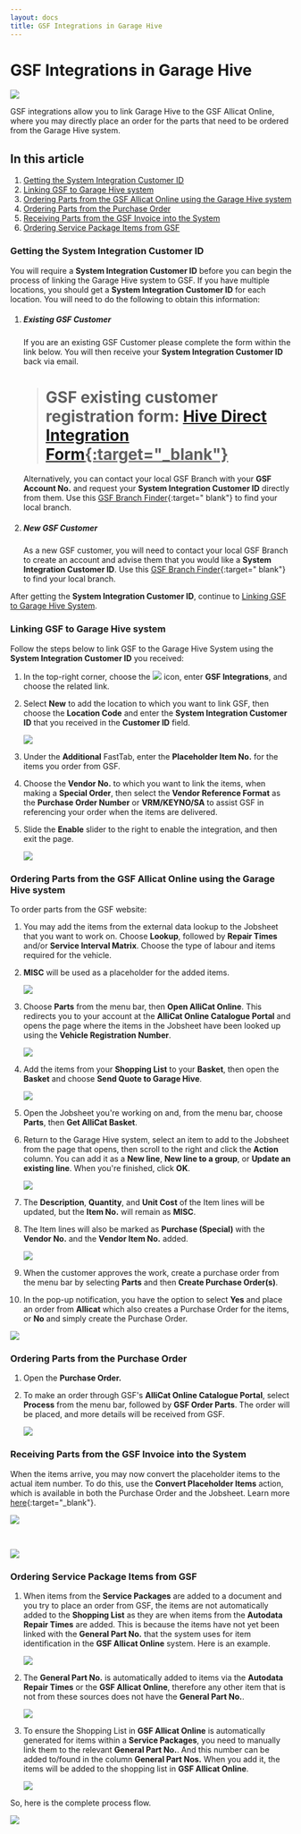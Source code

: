 ```yaml
---
layout: docs
title: GSF Integrations in Garage Hive
---
```


# GSF Integrations in Garage Hive

![](media/garagehive-gsf-to-garage-hive.png)

GSF integrations allow you to link Garage Hive to the GSF Allicat Online, where you may directly place an order for the parts that need to be ordered from the Garage Hive system.

## In this article
1. [Getting the System Integration Customer ID](#getting-the-system-integration-customer-id)
2. [Linking GSF to Garage Hive system](#linking-gsf-to-garage-hive-system)
3. [Ordering Parts from the GSF Allicat Online using the Garage Hive system](#ordering-parts-from-the-gsf-allicat-online-using-the-garage-hive-system)
4. [Ordering Parts from the Purchase Order](#ordering-parts-from-the-purchase-order)
5. [Receiving Parts from the GSF Invoice into the System](#receiving-parts-from-the-gsf-invoice-into-the-system)
6. [Ordering Service Package Items from GSF](#ordering-service-package-items-from-gsf)

### Getting the System Integration Customer ID
You will require a **System Integration Customer ID** before you can begin the process of linking the Garage Hive system to GSF. If you have multiple locations, you should get a **System Integration Customer ID** for each location.
You will need to do the following to obtain this information:
1. ##### Existing GSF Customer
   If you are an existing GSF Customer please complete the form within the link below. You will then receive your **System Integration Customer ID** back via email.

      > # GSF existing customer registration form: <ins>[Hive Direct Integration Form](https://docs.google.com/forms/d/e/1FAIpQLSdKunTIs9KA2b-xQs2hjEPvhKTKfdLrNE86fOQLGKBqxrAXkQ/viewform){:target="_blank"}</ins>

   Alternatively, you can contact your local GSF Branch with your **GSF Account No.** and request your **System Integration Customer ID** directly from them. Use this [GSF Branch Finder](https://www.gsfcarparts.com/branches){:target=" blank"} to find your local branch.

2. ##### New GSF Customer
   As a new GSF customer, you will need to contact your local GSF Branch to create an account and advise them that you would like a **System Integration Customer ID**. Use this [GSF Branch Finder](https://www.gsfcarparts.com/branches){:target=" blank"} to find your local branch.

After getting the **System Integration Customer ID**, continue to [Linking GSF to Garage Hive System](#linking-gsf-to-garage-hive-system).

### Linking GSF to Garage Hive system
Follow the steps below to link GSF to the Garage Hive System using the **System Integration Customer ID** you received:
1. In the top-right corner, choose the ![](media/search_icon.png) icon, enter **GSF Integrations**, and choose the related link.
2. Select **New** to add the location to which you want to link GSF, then choose the **Location Code** and enter the **System Integration Customer ID** that you received in the **Customer ID** field.

   ![](media/garagehive-gsf-integration1.gif)

3. Under the **Additional** FastTab, enter the **Placeholder Item No.** for the items you order from GSF.
4. Choose the **Vendor No.** to which you want to link the items, when making a **Special Order**, then select the **Vendor Reference Format** as the **Purchase Order Number** or **VRM/KEYNO/SA** to assist GSF in referencing your order when the items are delivered. 
5. Slide the **Enable** slider to the right to enable the integration, and then exit the page.

   ![](media/garagehive-gsf-integration2.gif)

### Ordering Parts from the GSF Allicat Online using the Garage Hive system
To order parts from the GSF website:
1. You may add the items from the external data lookup to the Jobsheet that you want to work on. Choose **Lookup**, followed by **Repair Times** and/or **Service Interval Matrix**. Choose the type of labour and items required for the vehicle.
1. **MISC** will be used as a placeholder for the added items.

   ![](media/garagehive-gsf-integration3.gif)
   
1. Choose **Parts** from the menu bar, then **Open AlliCat Online**. This redirects you to your account at the **AlliCat Online Catalogue Portal** and opens the page where the items in the Jobsheet have been looked up using the **Vehicle Registration Number**.

   ![](media/garagehive-gsf-integration4.gif)

1. Add the items from your **Shopping List** to your **Basket**, then open the **Basket** and choose **Send Quote to Garage Hive**.

   ![](media/garagehive-gsf-integration9.gif)

1. Open the Jobsheet you're working on and, from the menu bar, choose **Parts**, then **Get AlliCat Basket**.
1. Return to the Garage Hive system, select an item to add to the Jobsheet from the page that opens, then scroll to the right and click the **Action** column. You can add it as a **New line**, **New line to a group**, or **Update an existing line**. When you're finished, click **OK**.

   ![](media/garagehive-gsf-integration5.gif)

1. The **Description**, **Quantity**, and **Unit Cost** of the Item lines will be updated, but the **Item No.** will remain as **MISC**.
1. The Item lines will also be marked as **Purchase (Special)** with the **Vendor No.** and the **Vendor Item No.** added.

   ![](media/garagehive-gsf-integration6.gif)

1.  When the customer approves the work, create a purchase order from the menu bar by selecting **Parts** and then **Create Purchase Order(s)**.
1.  In the pop-up notification, you have the option to select **Yes** and place an order from **Allicat** which also creates a Purchase Order for the items, or **No** and simply create the Purchase Order.

   ![](media/garagehive-gsf-integration7.gif)

### Ordering Parts from the Purchase Order
1. Open the **Purchase Order.**
2. To make an order through GSF's **AlliCat Online Catalogue Portal**, select **Process** from the menu bar, followed by **GSF Order Parts**. The order will be placed, and more details will be received from GSF.

   ![](media/garagehive-gsf-integration8.gif)

### Receiving Parts from the GSF Invoice into the System
When the items arrive, you may now convert the placeholder items to the actual item number. To do this, use the **Convert Placeholder Items** action, which is available in both the Purchase Order and the Jobsheet. Learn more [here](garagehive-creating-a-placeholder-item.html#convert-a-placeholder-item-to-the-vendor-item-number){:target="_blank"}.

   ![](media/garagehive-gsf-integration9.png)

<br>

   ![](media/garagehive-gsf-integration10.png)

### Ordering Service Package Items from GSF
1. When items from the **Service Packages** are added to a document and you try to place an order from GSF, the items are not automatically added to the **Shopping List** as they are when items from the **Autodata Repair Times** are added. This is because the items have not yet been linked with the **General Part No.** that the system uses for item identification in the **GSF Allicat Online** system. Here is an example.

   ![](media/garagehive-gsf-integration10.gif)

2. The **General Part No.** is automatically added to items via the **Autodata Repair Times** or the **GSF Allicat Online**, therefore any other item that is not from these sources does not have the **General Part No.**.

   ![](media/garagehive-gsf-integration11.gif)

3. To ensure the Shopping List in **GSF Allicat Online** is automatically generated for items within a **Service Packages**, you need to manually link them to the relevant **General Part No.**. And this number can be added to/found in the column **General Part Nos.** When you add it, the items will be added to the shopping list in **GSF Allicat Online**.

   ![](media/garagehive-gsf-integration12.gif)


So, here is the complete process flow.

![](media/garagehive-gsf-integration13.png)

